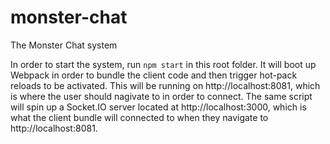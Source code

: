 # monster-chat
The Monster Chat system

In order to start the system, run `npm start` in this root folder. It will boot up Webpack in order to bundle the client code and then trigger hot-pack reloads to be activated. This will be running on http://localhost:8081, which is where the user should nagivate to in order to connect. The same script will spin up a Socket.IO server located at http://localhost:3000, which is what the client bundle will connected to when they navigate to http://localhost:8081.

